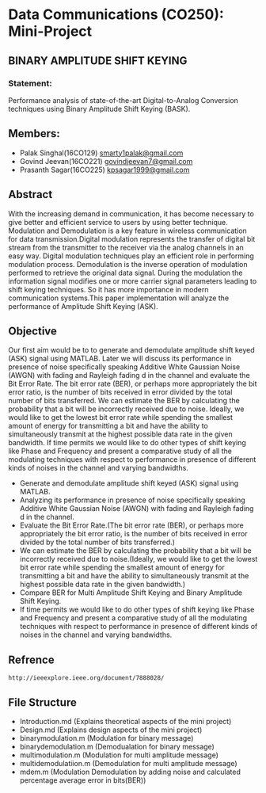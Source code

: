 # Data Communications (CO250): Mini-Project
## BINARY AMPLITUDE SHIFT KEYING
### Statement:
Performance analysis of state-of-the-art Digital-to-Analog Conversion techniques using Binary Amplitude Shift Keying (BASK).
 
## Members:
 - Palak Singhal(16CO129)  smarty1palak@gmail.com 
 - Govind Jeevan(16CO221) govindjeevan7@gmail.com 
 - Prasanth Sagar(16CO225) kpsagar1999@gmail.com

## Abstract
With the increasing demand in communication, it has become necessary to give better and efficient service to users by using better technique.
Modulation and Demodulation is a key feature in wireless communication for data transmission.Digital modulation represents the transfer of digital bit stream from the transmitter to the receiver via the analog channels in an easy way. Digital modulation techniques play an efficient role in performing modulation process. Demodulation is the inverse operation of modulation performed to retrieve the original data signal. 
During the modulation the information signal modifies one or more carrier signal parameters leading to shift keying techniques. So it has more importance in modern communication systems.This paper implementation will analyze the performance of Amplitude Shift Keying (ASK).

## Objective
Our first aim would be to to generate and demodulate amplitude shift keyed (ASK) signal using MATLAB.
Later we will discuss its performance in presence of noise specifically speaking Additive White Gaussian Noise (AWGN) with fading and Rayleigh fading d in the channel and evaluate the Bit Error Rate.
The bit error rate (BER), or perhaps more appropriately the bit error ratio, is the number of bits received in error divided by the total number of bits transferred. We can estimate the BER by calculating the probability that a bit will be incorrectly received due to noise.
Ideally, we would like to get the lowest bit error rate while spending the smallest amount of energy for transmitting a bit and have the ability to simultaneously transmit at the highest possible data rate in the given bandwidth.
If time permits we would like to do other types of shift keying like Phase and Frequency and present a comparative study of all the modulating techniques with respect to performance in presence of different kinds of noises in the channel and varying bandwidths.
* Generate and demodulate amplitude shift keyed (ASK) signal using MATLAB.
* Analyzing its performance in presence of noise specifically speaking Additive White Gaussian Noise (AWGN) with fading and Rayleigh fading d in the channel.
* Evaluate the Bit Error Rate.(The bit error rate (BER), or perhaps more appropriately the bit error ratio, is the number of bits received in error divided by the total number of bits transferred.)
* We can estimate the BER by calculating the probability that a bit will be incorrectly received due to noise.(Ideally, we would like to get the lowest bit error rate while spending the smallest amount of energy for transmitting a bit and have the ability to simultaneously transmit at the highest possible data rate in the given bandwidth.)
* Compare BER for Multi Amplitude Shift Keying and Binary Amplitude Shift Keying.
* If time permits we would like to do other types of shift keying like Phase and Frequency and present a comparative study of all the modulating techniques with respect to performance in presence of different kinds of noises in the channel and varying bandwidths.

## Refrence

    http://ieeexplore.ieee.org/document/7888028/

## File Structure
* Introduction.md (Explains theoretical aspects of the mini project)
* Design.md  (Explains design aspects of the mini project) 
* binarymodulation.m (Modulation for binary message)
* binarydemodulation.m (Demodualation for binary message)
* multimodulation.m (Modulation for multi amplitude message)
* multidemodulatiion.m (Demodulation for multi amplitude message)
* mdem.m (Modulation Demodulation by adding noise and calculated percentage average error in bits(BER))
